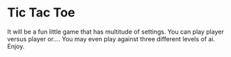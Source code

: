 # Tic Tac Toe

It will be a fun little game that has multitude of settings.
You can play player versus player or....
You may even play against three different levels of ai.
Enjoy.
